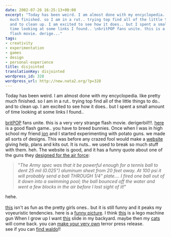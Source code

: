 ```yaml
---
date: 2002-07-26 16:25:13+00:00
excerpt: "Today has been weird. I am almost done with my encyclopedia. like pretty
  much finished. so I am in a rut.. trying top find all of the little things to do..
  and to clean up. I am excited to see how it does.. but I spent a small amount of
  time looking at some links I found.. \nbritPOP fans unite. this is a very very strange
  flash movie. derige..."
tags:
- creativity
- experimentation
- games
- design
- personal-experience
title: disjointed
translationKey: disjointed
wordpress_id: 328
wordpress_url: http://new.nata2.org/?p=328
---
```


Today has been weird. I am almost done with my encyclopedia. like pretty much finished. so I am in a rut.. trying top find all of the little things to do.. and to clean up. I am excited to see how it does.. but I spent a small amount of time looking at some links I found.. <br/><br/>
<a href="http://www.rathergood.com/mark/">britPOP</a> fans unite. this is a very very strange flash movie. derigerbil!!!. <a href="http://mohsye.com/games/breeder.swf">here</a> is a good flash game.. you have to breed bunnies. Once when I was in high school my friend <a href="http://www.in5anity.org">jon</a> and I started experimenting with potato guns. we made all sorts of designs. This was before any crazed fool would make a <a href="http://216.25.100.182/detail.asp?id=26">website</a> giving help, plans and kits out. It is nuts.. we used to break so much stuff with them. heh. The website is good, and it has a funny quote about one of the guns they <a href="http://216.25.100.182/detail.asp?id=23">designed for the air force</a>: <blockquote>"<i>The Army spec was that it be powerful enough for a tennis ball to dent 25 mil (0.025") aluminum sheet from 20 feet away. At 100 psi it will probably send a ball THROUGH 1/4" plate.... I fired one ball out of it down into a swimming pool; the ball bounced off the water and went a few blocks in the air before I lost sight of it!</i>"</blockquote> hehe. <br/><br/><a href="http://blog.hotornot.com/">this</a> isn't as fun as the pretty girls ones.. but it is still funny and it peaks my voyeuristic tendencies. here is a <a href="http://www.blognewsnetwork.com/members/0000004/images/2002/07/24/bomb-1.jpg">funny picture</a>. I think <a href="http://onyx.malagraphixia.com/H&K_MP5/H&K_MP5.htm">this</a> is a lego machine gun
When I grow up I want <a href="http://www.lesters.com/titanic.htm">this</a> slide in my backyard.
maybe then my <a href="http://homepage3.nifty.com/pee/bun.html">cats</a> will come back. you can <a href="http://subintsoc.net/madlib.php">make your very own</a> terror press release.
<br/>see if you can <a href="http://www.dogbomb.co.uk/display.php?page=waldo">find waldo</a>!!